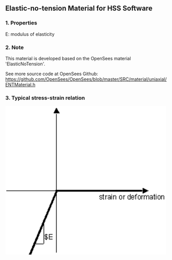 ## Elastic-no-tension Material for HSS Software



### 1. Properties

E: 	modulus of elasticity

### 2. Note

This material is developed based on the OpenSees material 'ElasticNoTension'.

See more source code at OpenSees Github: https://github.com/OpenSees/OpenSees/blob/master/SRC/material/uniaxial/ENTMaterial.h

### 3. Typical stress-strain relation

![ElasticNoTension](./ElasticNoTension.png)
